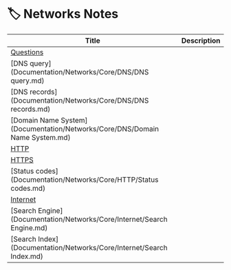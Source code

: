 # 🏷️ Networks Notes

| Title | Description |
|-------|-------------|
| [Questions](Documentation/Networks/Questions.md) |  |
| [DNS query](Documentation/Networks/Core/DNS/DNS query.md) |  |
| [DNS records](Documentation/Networks/Core/DNS/DNS records.md) |  |
| [Domain Name System](Documentation/Networks/Core/DNS/Domain Name System.md) |  |
| [HTTP](Documentation/Networks/Core/HTTP/HTTP.md) |  |
| [HTTPS](Documentation/Networks/Core/HTTP/HTTPS.md) |  |
| [Status codes](Documentation/Networks/Core/HTTP/Status codes.md) |  |
| [Internet](Documentation/Networks/Core/Internet/Internet.md) |  |
| [Search Engine](Documentation/Networks/Core/Internet/Search Engine.md) |  |
| [Search Index](Documentation/Networks/Core/Internet/Search Index.md) |  |

